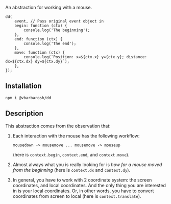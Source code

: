 An abstraction for working with a mouse.

    dd(
        event, // Pass original event object in
        begin: function (ctx) {
            console.log('The beginning');
        },
        end: function (ctx) {
            console.log('The end');
        },
        move: function (ctx) {
            console.log(`Position: x=${ctx.x} y={ctx.y}; distance: dx=${ctx.dx} dy=${ctx.dy}`);
        },
    });

## Installation

    npm i @vbarbarosh/dd

## Description

This abstraction comes from the observation that:

1) Each interaction with the mouse has the following workflow:

       mousedown -> mousemove ... mousemove -> mouseup

   (here is `context.begin`, `context.end`, and `context.move`).

2) Almost always what you is really looking for is
   *how far a mouse moved from the beginning* (here is `context.dx` and `context.dy`).

3) In general, you have to work with 2 coordinate system:
   the screen coordinates, and local coordinates. And the
   only thing you are interested in is your local coordinates.
   Or, in other words, you have to convert coordinates from
   screen to local (here is `context.translate`).
